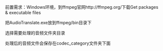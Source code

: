 前置需求：Windows环境，到ffmpeg官网http://ffmpeg.org/下载Get packages & executable files

把AudioTranslate.exe放到ffmpeg/bin目录下

选择需要处理的音频文件夹目录

处理后的音频文件会保存在codec_category文件夹下面